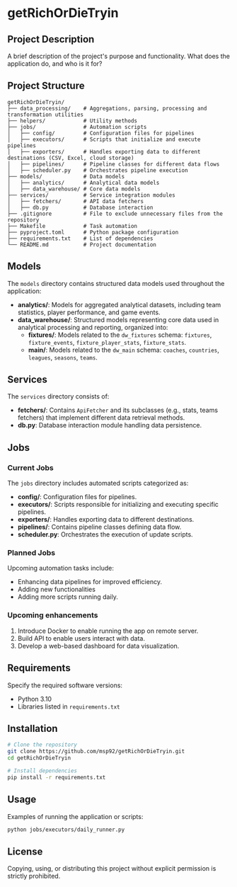 # getRichOrDieTryin

## Project Description
A brief description of the project's purpose and functionality. What does the application do, and who is it for?

## Project Structure
```
getRichOrDieTryin/
├── data_processing/    # Aggregations, parsing, processing and transformation utilities
├── helpers/            # Utility methods
├── jobs/               # Automation scripts
│   ├── config/         # Configuration files for pipelines
│   ├── executors/      # Scripts that initialize and execute pipelines
│   ├── exporters/      # Handles exporting data to different destinations (CSV, Excel, cloud storage)
│   ├── pipelines/      # Pipeline classes for different data flows
│   ├── scheduler.py    # Orchestrates pipeline execution
├── models/             # Data models
│   ├── analytics/      # Analytical data models
│   ├── data_warehouse/ # Core data models
├── services/           # Service integration modules
│   ├── fetchers/       # API data fetchers
│   ├── db.py           # Database interaction
├── .gitignore          # File to exclude unnecessary files from the repository
├── Makefile            # Task automation
├── pyproject.toml      # Python package configuration
├── requirements.txt    # List of dependencies
└── README.md           # Project documentation
```

## Models
The `models` directory contains structured data models used throughout the application:
- **analytics/**: Models for aggregated analytical datasets, including team statistics, player performance, and game events.
- **data_warehouse/**: Structured models representing core data used in analytical processing and reporting, organized into:
  - **fixtures/**: Models related to the `dw_fixtures` schema: `fixtures`, `fixture_events`, `fixture_player_stats`, `fixture_stats`.
  - **main/**: Models related to the `dw_main` schema: `coaches`, `countries`, `leagues`, `seasons`, `teams`.

## Services
The `services` directory consists of:
- **fetchers/**: Contains `ApiFetcher` and its subclasses (e.g., stats, teams fetchers) that implement different data retrieval methods.
- **db.py**: Database interaction module handling data persistence.

## Jobs
### Current Jobs
The `jobs` directory includes automated scripts categorized as:
- **config/**: Configuration files for pipelines.
- **executors/**: Scripts responsible for initializing and executing specific pipelines.
- **exporters/**: Handles exporting data to different destinations.
- **pipelines/**: Contains pipeline classes defining data flow.
- **scheduler.py**: Orchestrates the execution of update scripts.

### Planned Jobs
Upcoming automation tasks include:
- Enhancing data pipelines for improved efficiency.
- Adding new functionalities
- Adding more scripts running daily.

### Upcoming enhancements
1. Introduce Docker to enable running the app on remote server.
2. Build API to enable users interact with data.
3. Develop a web-based dashboard for data visualization.

## Requirements
Specify the required software versions:
- Python 3.10
- Libraries listed in `requirements.txt`

## Installation
```bash
# Clone the repository
git clone https://github.com/msp92/getRichOrDieTryin.git
cd getRichOrDieTryin

# Install dependencies
pip install -r requirements.txt
```

## Usage
Examples of running the application or scripts:
```bash
python jobs/executors/daily_runner.py
```

## License
Copying, using, or distributing this project without explicit permission is strictly prohibited.

